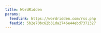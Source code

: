 ```yaml
---
title: WordRidden
params:
  feedlink: https://wordridden.com/rss.php
  feedid: 5b2e70bc62b31da2746e44ebd7371327
---
```

